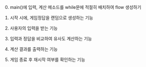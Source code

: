 0. main()에 입력, 계산 메소드를 while문에 적절히 배치하여 flow 생성하기

1. 시작 시에, 게임정답을 랜덤으로 생성하는 기능

2. 사용자의 입력을 받는 기능

3. 입력과 정답을 비교하여 유사도 계산하는 기능

4. 계산 결과를 출력하는 기능

5. 게임 종료 후 재시작 여부를 확인하는 기능
